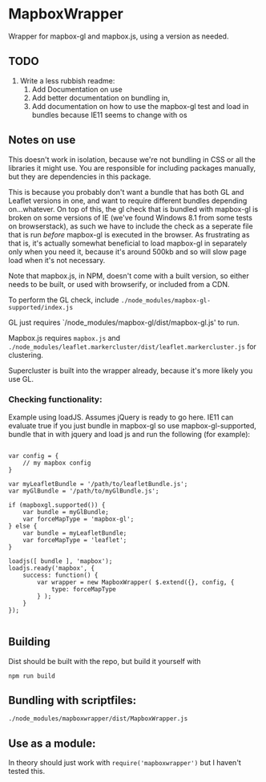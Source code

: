 # MapboxWrapper
Wrapper for mapbox-gl and mapbox.js, using a version as needed. 

## TODO

1. Write a less rubbish readme:
    1. Add Documentation on use
    2. Add better documentation on bundling in, 
    3. Add documentation on how to use the mapbox-gl test and load in bundles because IE11 seems to change with os

## Notes on use

This doesn't work in isolation, because we're not bundling in CSS or all the libraries it might use. You are responsible for including packages manually, but they are dependencies in this package.

This is because you probably don't want a bundle that has both GL and Leaflet versions in one, and want to require different bundles depending on...whatever. On top of this, the gl check that is bundled with mapbox-gl is broken on some versions of IE (we've found Windows 8.1 from some tests on browserstack), as such we have to include the check as a seperate file that is run *before* mapbox-gl is executed in the browser. As frustrating as that is, it's actually somewhat beneficial to load mapbox-gl in separately only when you need it, because it's around 500kb and so will slow page load when it's not necessary.

Note that mapbox.js, in NPM, doesn't come with a built version, so either needs to be built, or used with browserify, or included from a CDN.

To perform the GL check, include `./node_modules/mapbox-gl-supported/index.js`

GL just requires `/node_modules/mapbox-gl/dist/mapbox-gl.js' to run.

Mapbox.js requires `mapbox.js` and `./node_modules/leaflet.markercluster/dist/leaflet.markercluster.js` for clustering.

Supercluster is built into the wrapper already, because it's more likely you use GL.




### Checking functionality:

Example using loadJS. Assumes jQuery is ready to go here. IE11 can evaluate true if you just bundle in mapbox-gl so use mapbox-gl-supported, bundle that in with jquery and load js and run the following (for example):

```

var config = {
    // my mapbox config
}

var myLeafletBundle = '/path/to/leafletBundle.js';
var myGlBundle = '/path/to/myGlBundle.js';

if (mapboxgl.supported()) {
    var bundle = myGlBundle;
    var forceMapType = 'mapbox-gl';
} else {
    var bundle = myLeafletBundle;
    var forceMapType = 'leaflet';
}

loadjs([ bundle ], 'mapbox');
loadjs.ready('mapbox', {
    success: function() {
        var wrapper = new MapboxWrapper( $.extend({}, config, {
            type: forceMapType
        } );         
    }
});


```

## Building

Dist should be built with the repo, but build it yourself with 

`npm run build`

## Bundling with scriptfiles:

`./node_modules/mapboxwrapper/dist/MapboxWrapper.js`

## Use as a module:

In theory should just work with `require('mapboxwrapper')` but I haven't tested this.
